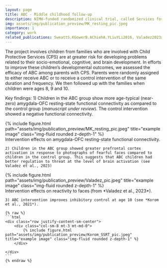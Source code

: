 ```yaml
---
layout: page
title: ABC - Middle childhood follow-up
description: NIMH-funded randomized clinical trial, called Services for Children in Their Own Homes (SCOH), testing the efficacy of the Attachment and Biobehavioral Catch-up intervention at 8, 9, 10-years of age.
img: assets/img/publication_preview/MK_resting_pic.jpeg
importance: 1
category: work
related_publications: SweattS.KGowerB.AChiehA.YLiuYLi2016, Valadez2023a
---
```


The project involves children from families who are involved with Child Protective Services (CPS) are at greater risk for developing problems related to their socio-emotional, cognitive, and brain development. In efforts to improve these children’s developmental outcomes, we assessed the efficacy of ABC among parents with CPS. Parents were randomly assigned to either receive ABC or to receive a control intervention of the same duration and frequency. We then followed up with the families when children were ages 8, 9 and 10.

Key findings:
    1) Children in the ABC group show more age-typical (near-zero) amygdala-OFC resting-state functional connectivity as compared to the control group (*manuscript under review*). The control intervention showed a negative functional connectivity.

<div class="row">
    <div class="col-sm mt-3 mt-md-0">
        {% include figure.html path="assets/img/publication_preview/MK_resting_pic.jpeg" title="example image" class="img-fluid rounded z-depth-1" %}
    </div>
</div>

<div class="caption">
    Intervention effects on amygdala-OFC resting-state functional connectivity.
</div>

    2) Children in the ABC group showed greater prefrontal cortex activation in response to photographs of fearful faces compared to children in the control group. This suggests that ABC children had better regulation to threat at the level of brain activation (see Valadez et al., 2023)
<div class="row">
    <div class="col-sm mt-3 mt-md-0">
        {% include figure.html path="assets/img/publication_preview/Valadez_pic.jpeg" title="example image" class="img-fluid rounded z-depth-1" %}
    </div>
</div>
<div class="caption">
    Intervention effects on reactivity to faces (from *Valadez et al., 2023*).
</div>

    3) ABC intervention improves inhibitory control at age 10 (see *Korom et al., 2021*).

    {% raw %}
    ```html
    <div class="row justify-content-sm-center">
        <div class="col-sm-8 mt-3 mt-md-0">
            {% include figure.html path="assets/img/publication_preview/Korom_SSRT_pic.jpeg" title="example image" class="img-fluid rounded z-depth-1" %}
        </div>

    </div>
    ```
    {% endraw %}
